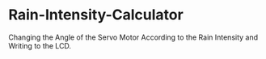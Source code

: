 # Rain-Intensity-Calculator
Changing the Angle of the Servo Motor According to the Rain Intensity and Writing to the LCD.
